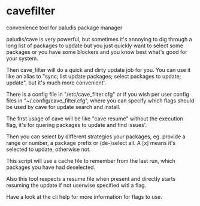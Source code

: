 cavefilter
==========

convenience tool for paludis package manager

paludis/cave is very powerful, but sometimes it's annoying to dig through a long list
of packages to update but you just quickly want to select some packages or you have
some blockers and you know best what's good for your system.

Then cave_filter will do a quick and dirty update job for you.
You can use it like an alias to "sync; list update packages; select packages to update; update",  but it's much more convenient'.

There is a config file in "/etc/cave_filter.cfg" or if you wish per user config files
in "~/.config/cave_filter.cfg",  where you can specify which flags should be used by cave for update search and install.

The first usage of cave will be like "cave resume" without the execution flag,  it's for quering packages to update and find issues'.

Then you can select by different strategies your packages,  eg. provide a range or number,
a package prefix or (de-)select all. A \[x\] means it's selected to update, otherwise not.

This script will use a cache file to remember from the last run, which packages you have had deselected.

Also this tool respects a resume file when present and directly starts resuming the update if not userwise specified witl a flag.

Have a look at the cli help for more information for flags to use.
